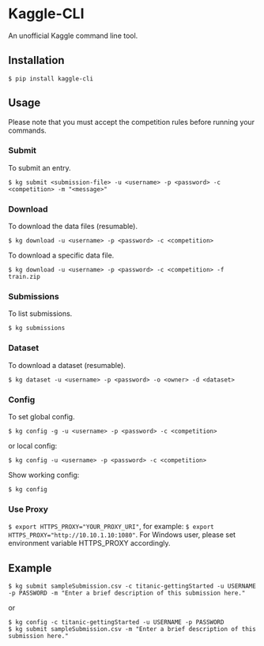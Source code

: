 # Kaggle-CLI
An unofficial Kaggle command line tool.

## Installation
```
$ pip install kaggle-cli
```

## Usage
Please note that you must accept the competition rules before running your commands.


### Submit
To submit an entry.

```
$ kg submit <submission-file> -u <username> -p <password> -c <competition> -m "<message>"
```

### Download
To download the data files (resumable).

```
$ kg download -u <username> -p <password> -c <competition>
```

To download a specific data file.

```
$ kg download -u <username> -p <password> -c <competition> -f train.zip
```

### Submissions
To list submissions.

```
$ kg submissions
```

### Dataset

To download a dataset (resumable).

```
$ kg dataset -u <username> -p <password> -o <owner> -d <dataset>
```

### Config
To set global config.

```
$ kg config -g -u <username> -p <password> -c <competition>
```

or local config:

```
$ kg config -u <username> -p <password> -c <competition>
```

Show working config:

```
$ kg config
```

### Use Proxy
`$ export HTTPS_PROXY="YOUR_PROXY_URI"`, for example: `$ export HTTPS_PROXY="http://10.10.1.10:1080"`. For Windows user, please set environment variable HTTPS_PROXY accordingly.

## Example
```
$ kg submit sampleSubmission.csv -c titanic-gettingStarted -u USERNAME -p PASSWORD -m "Enter a brief description of this submission here."
```

or

```
$ kg config -c titanic-gettingStarted -u USERNAME -p PASSWORD
$ kg submit sampleSubmission.csv -m "Enter a brief description of this submission here."
```
